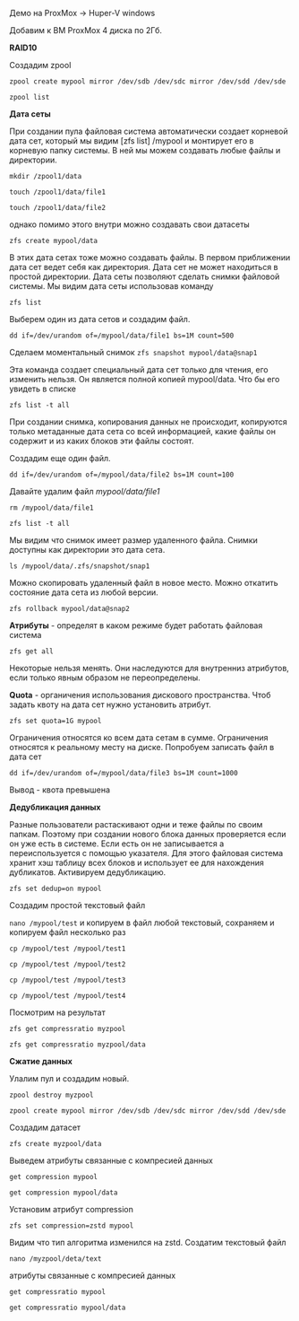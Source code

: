Демо на ProxMox -> Huper-V windows

Добавим к ВМ ProxMox 4 диска по 2Гб.

**RAID10**
		
Создадим zpool
		
`zpool create mypool mirror /dev/sdb /dev/sdc mirror /dev/sdd /dev/sde`

`zpool list`
			
**Дата сеты**

При создании пула файловая система автоматически создает корневой дата сет, который мы видим [zfs list] /mypool и монтирует его в корневую папку системы. В ней мы можем создавать любые файлы и директории.
			
`mkdir /zpool1/data`

`touch /zpool1/data/file1`

`touch /zpool1/data/file2`
			
однако помимо этого внутри можно создавать свои датасеты

`zfs create mypool/data`
			
В этих дата сетах тоже можно создавать файлы. В первом приближении дата сет ведет себя как директория. Дата сет не может находиться в простой директории.
Дата сеты позволяют сделать снимки файловой системы. Мы видим дата сеты использовав команду 

`zfs list`
					
Выберем один из дата сетов и создадим файл.
					
`dd if=/dev/urandom of=/mypool/data/file1 bs=1M count=500`
					
Сделаем моментальный снимок
`zfs snapshot mypool/data@snap1`
					
Эта команда создает специальный дата сет только для чтения, его изменить нельзя. Он является полной копией mypool/data.
Что бы его увидеть в списке

`zfs list -t all`
												
При создании снимка, копирования данных не происходит, копируются только метаданные дата сета со всей информацией, какие файлы он содержит и из каких блоков эти файлы состоят.
					
Cоздадим еще один файл.

`dd if=/dev/urandom of=/mypool/data/file2 bs=1M count=100`
					
Давайте удалим файл *mypool/data/file1*	
				
`rm /mypool/data/file1`
						
`zfs list -t all`
						
Мы видим что снимок имеет размер удаленного файла. Снимки доступны как директории это дата сета.
						
`ls /mypool/data/.zfs/snapshot/snap1`

Можно скопировать удаленный файл в новое место.
Можно откатить состояние дата сета из любой версии.

`zfs rollback mypool/data@snap2`
					
**Атрибуты** - определят в каком режиме будет работать файловая система
		
`zfs get all`
		
Некоторые нельзя менять. Они наследуются для внутренниз атрибутов, если только явным образом не переопределены.							
			
**Quota** - органичения использования дискового пространства. Чтоб задать квоту на дата сет нужно установить атрибут.
	
`zfs set quota=1G mypool`
						
Ограничения относятся ко всем дата сетам в сумме. Ограничения относятся к реальному месту на диске.
Попробуем записать файл в дата сет

`dd if=/dev/urandom of=/mypool/data/file3 bs=1M count=1000`
					
Вывод - квота превышена
					
**Дедубликация данных**
			
Разные пользователи растаскивают одни и теже файлы по своим папкам. Поэтому при создании нового блока данных  проверяется если он уже есть в системе. Если есть он не записывается а переиспользуется с помощью указателя. Для этого файловая система хранит хэш таблицу всех блоков и использует ее для нахождения дубликатов. 
Активируем дедубликацию.
					
`zfs set dedup=on mypool`
					
Создадим простой текстовый файл

`nano /mypool/test`  и копируем в файл любой текстовый, сохраняем и копируем файл несколько раз

`cp /mypool/test /mypool/test1`

`cp /mypool/test /mypool/test2`
				
`cp /mypool/test /mypool/test3`

`cp /mypool/test /mypool/test4`
						
Посмотрим на результат

`zfs get compressratio myzpool`
				
`zfs get compressratio myzpool/data`
					
**Сжатие данных**

Улалим пул и создадим новый.
				
`zpool destroy myzpool`

`zpool create mypool mirror /dev/sdb /dev/sdc mirror /dev/sdd /dev/sde`
					
Создадим датасет 

`zfs create myzpool/data`
					
Выведем атрибуты связанные с компресией данных
					
`get compression mypool`
					
`get compression mypool/data`

Установим атрибут compression

`zfs set compression=zstd mypool`
						
Видим что тип алгоритма изменился на zstd.
Создатим текстовый файл
						
`nano /myzpool/deta/text`
					
 атрибуты связанные с компресией данных
				
`get compressratio mypool`
						
`get compressratio mypool/data`
